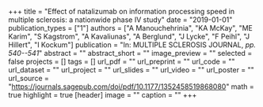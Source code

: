 +++
title = "Effect of natalizumab on information processing speed in multiple sclerosis: a nationwide phase IV study"
date = "2019-01-01"
publication_types = ["1"]
authors = ["A Manouchehrinia", "KA McKay", "ME Karim", "S Kagstrom", "A Kavaliunas", "A Berglund", "J Lycke", "F Peihl", "J Hillert", "I Kockum"]
publication = "In: MULTIPLE SCLEROSIS JOURNAL, _pp. 540--541_"
abstract = ""
abstract_short = ""
image_preview = ""
selected = false
projects = []
tags = []
url_pdf = ""
url_preprint = ""
url_code = ""
url_dataset = ""
url_project = ""
url_slides = ""
url_video = ""
url_poster = ""
url_source = "https://journals.sagepub.com/doi/pdf/10.1177/1352458519868080"
math = true
highlight = true
[header]
image = ""
caption = ""
+++
